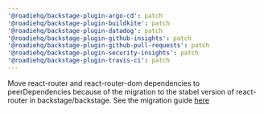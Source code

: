 ```yaml
---
'@roadiehq/backstage-plugin-argo-cd': patch
'@roadiehq/backstage-plugin-buildkite': patch
'@roadiehq/backstage-plugin-datadog': patch
'@roadiehq/backstage-plugin-github-insights': patch
'@roadiehq/backstage-plugin-github-pull-requests': patch
'@roadiehq/backstage-plugin-security-insights': patch
'@roadiehq/backstage-plugin-travis-ci': patch
---
```


Move react-router and react-router-dom dependencies to peerDependencies because of the migration to the stabel version of react-router in backstage/backstage. See the migration guide [here](https://backstage.io/docs/tutorials/react-router-stable-migration#for-plugin-authors)
